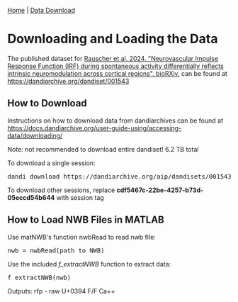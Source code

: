 [Home](../README.md) | [Data Download](Data.md)

# Downloading and Loading the Data

The published dataset for 
[Rauscher et al. 2024. "Neurovascular Impulse Response Function (IRF) during spontaneous activity differentially reflects intrinsic neuromodulation across cortical regions". bioRXiv.](https://www.biorxiv.org/content/10.1101/2024.09.14.612514v1.full)
can be found at https://dandiarchive.org/dandiset/001543


## How to Download

Instructions on how to download data from dandiarchives can be found at
https://docs.dandiarchive.org/user-guide-using/accessing-data/downloading/

Note: not recommended to download entire dandiset! 6.2 TB total

To download a single session:
<pre>
dandi download https://dandiarchive.org/aip/dandisets/001543/versions/draft/assets/cdf5467c-22be-4257-b73d-05eccd54b644/
</pre>

To download other sessions, replace **cdf5467c-22be-4257-b73d-05eccd54b644** with session tag


## How to Load NWB Files in MATLAB

Use matNWB's function nwbRead to read nwb file:
<pre>
nwb = nwbRead(path_to_NWB)
</pre>

Use the included *f_extractNWB* function to extract data:
<pre>
f_extractNWB(nwb)
</pre>

Outputs:
rfp - raw U+0394 F/F Ca++
